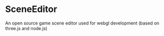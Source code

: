 SceneEditor
===========

An open source game scene editor used for webgl development (based on three.js and node.js)
